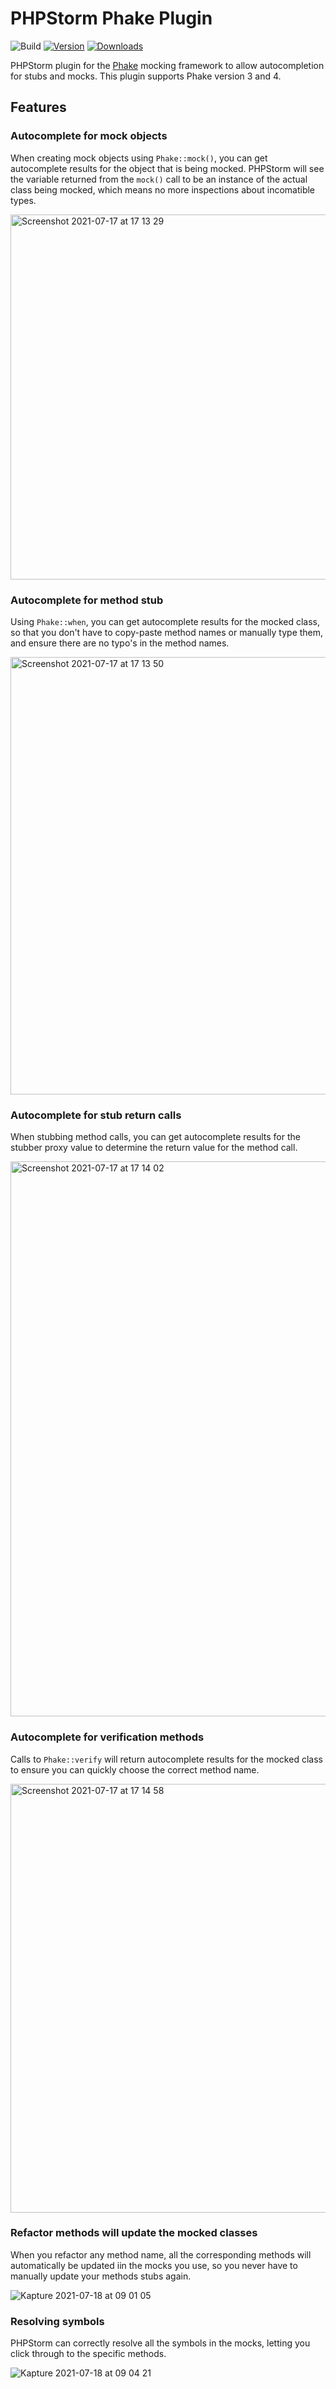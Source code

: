 # PHPStorm Phake Plugin

![Build](https://github.com/SolidWorx/idea-php-phake-plugin/workflows/Build/badge.svg)
[![Version](https://img.shields.io/jetbrains/plugin/v/17261.svg)](https://plugins.jetbrains.com/plugin/PLUGIN_ID)
[![Downloads](https://img.shields.io/jetbrains/plugin/d/17261.svg)](https://plugins.jetbrains.com/plugin/PLUGIN_ID)

PHPStorm plugin for the [Phake](https://github.com/phake/phake) mocking framework to allow autocompletion for stubs and mocks.
This plugin supports Phake version 3 and 4.

## Features

### Autocomplete for mock objects

When creating mock objects using `Phake::mock()`, you can get autocomplete results for the object that is being mocked.
PHPStorm will see the variable returned from the `mock()` call to be an instance of the actual class being mocked, which means no more inspections about incomatible types.

<img width="584" alt="Screenshot 2021-07-17 at 17 13 29" src="https://user-images.githubusercontent.com/144858/126041511-ae2cf121-5c45-4001-8ba1-2d3817e897fc.png">

### Autocomplete for method stub

Using `Phake::when`, you can get autocomplete results for the mocked class, so that you don't have to copy-paste method names or manually type them, and ensure there are no typo's in the method names.

<img width="700" alt="Screenshot 2021-07-17 at 17 13 50" src="https://user-images.githubusercontent.com/144858/126041607-48ed9e31-e2a3-4fe6-8edb-e6f94da5c1a8.png">

### Autocomplete for stub return calls

When stubbing method calls, you can get autocomplete results for the stubber proxy value to determine the return value for the method call.

<img width="888" alt="Screenshot 2021-07-17 at 17 14 02" src="https://user-images.githubusercontent.com/144858/126041643-3053fc7f-c12f-4f10-a3f8-89d078c6352e.png">

### Autocomplete for verification methods

Calls to `Phake::verify` will return autocomplete results for the mocked class to ensure you can quickly choose the correct method name.

<img width="686" alt="Screenshot 2021-07-17 at 17 14 58" src="https://user-images.githubusercontent.com/144858/126041691-f165bd68-ebda-4ef4-9885-6b9112b07b14.png">

### Refactor methods will update the mocked classes

When you refactor any method name, all the corresponding methods will automatically be updated iin the mocks you use, so you never have to manually update your methods stubs again.

![Kapture 2021-07-18 at 09 01 05](https://user-images.githubusercontent.com/144858/126058620-cd09f42a-5a98-4f2a-953b-59c3c8217cef.gif)

### Resolving symbols

PHPStorm can correctly resolve all the symbols in the mocks, letting you  click through to the specific methods.

![Kapture 2021-07-18 at 09 04 21](https://user-images.githubusercontent.com/144858/126058711-fa6b3646-1b5c-4488-b4d6-ddb2d2ab9f3d.gif)

